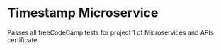 # Timestamp Microservice

Passes all freeCodeCamp tests for project 1 of Microservices and APIs certificate
